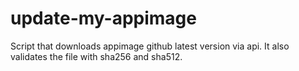 # update-my-appimage
Script that downloads appimage github latest version via api. It also validates the file with sha256 and sha512.
